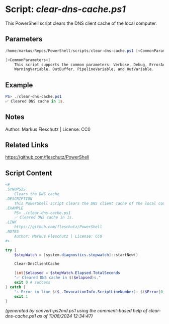 Script: *clear-dns-cache.ps1*
========================

This PowerShell script clears the DNS client cache of the local computer.

Parameters
----------
```powershell
/home/markus/Repos/PowerShell/scripts/clear-dns-cache.ps1 [<CommonParameters>]

[<CommonParameters>]
    This script supports the common parameters: Verbose, Debug, ErrorAction, ErrorVariable, WarningAction, 
    WarningVariable, OutBuffer, PipelineVariable, and OutVariable.
```

Example
-------
```powershell
PS> ./clear-dns-cache.ps1
✅ Cleared DNS cache in 1s.

```

Notes
-----
Author: Markus Fleschutz | License: CC0

Related Links
-------------
https://github.com/fleschutz/PowerShell

Script Content
--------------
```powershell
<#
.SYNOPSIS
	Clears the DNS cache
.DESCRIPTION
	This PowerShell script clears the DNS client cache of the local computer.
.EXAMPLE
	PS> ./clear-dns-cache.ps1
	✅ Cleared DNS cache in 1s.
.LINK
	https://github.com/fleschutz/PowerShell
.NOTES
	Author: Markus Fleschutz | License: CC0
#>

try {
	$stopWatch = [system.diagnostics.stopwatch]::startNew()

	Clear-DnsClientCache

	[int]$elapsed = $stopWatch.Elapsed.TotalSeconds
	"✅ Cleared DNS cache in $($elapsed)s."
	exit 0 # success
} catch {
	"⚠️ Error in line $($_.InvocationInfo.ScriptLineNumber): $($Error[0])"
	exit 1
}
```

*(generated by convert-ps2md.ps1 using the comment-based help of clear-dns-cache.ps1 as of 11/08/2024 12:34:47)*
